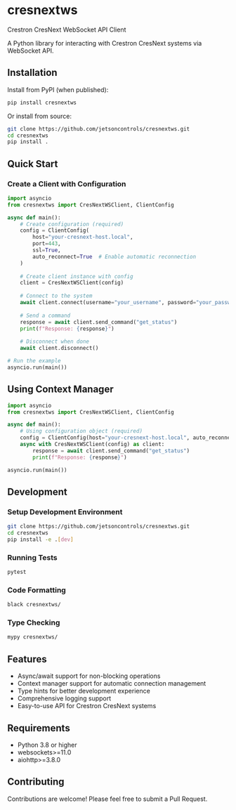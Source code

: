 # cresnextws

Crestron CresNext WebSocket API Client

A Python library for interacting with Crestron CresNext systems via WebSocket API.

## Installation

Install from PyPI (when published):

```bash
pip install cresnextws
```

Or install from source:

```bash
git clone https://github.com/jetsoncontrols/cresnextws.git
cd cresnextws
pip install .
```

## Quick Start

### Create a Client with Configuration

```python
import asyncio
from cresnextws import CresNextWSClient, ClientConfig

async def main():
    # Create configuration (required)
    config = ClientConfig(
        host="your-cresnext-host.local",
        port=443,
        ssl=True,
        auto_reconnect=True  # Enable automatic reconnection
    )
    
    # Create client instance with config
    client = CresNextWSClient(config)
    
    # Connect to the system
    await client.connect(username="your_username", password="your_password")
    
    # Send a command
    response = await client.send_command("get_status")
    print(f"Response: {response}")
    
    # Disconnect when done
    await client.disconnect()

# Run the example
asyncio.run(main())
```

## Using Context Manager

```python
import asyncio
from cresnextws import CresNextWSClient, ClientConfig

async def main():
    # Using configuration object (required)
    config = ClientConfig(host="your-cresnext-host.local", auto_reconnect=True)
    async with CresNextWSClient(config) as client:
        response = await client.send_command("get_status")
        print(f"Response: {response}")

asyncio.run(main())
```

## Development

### Setup Development Environment

```bash
git clone https://github.com/jetsoncontrols/cresnextws.git
cd cresnextws
pip install -e .[dev]
```

### Running Tests

```bash
pytest
```

### Code Formatting

```bash
black cresnextws/
```

### Type Checking

```bash
mypy cresnextws/
```

## Features

- Async/await support for non-blocking operations
- Context manager support for automatic connection management
- Type hints for better development experience
- Comprehensive logging support
- Easy-to-use API for Crestron CresNext systems

## Requirements

- Python 3.8 or higher
- websockets>=11.0
- aiohttp>=3.8.0

## Contributing

Contributions are welcome! Please feel free to submit a Pull Request.
